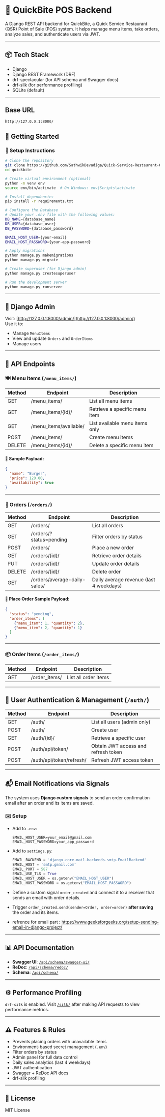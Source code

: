 # 🍔 QuickBite POS Backend

A Django REST API backend for QuickBite, a Quick Service Restaurant (QSR) Point of Sale (POS) system.
It helps manage menu items, take orders, analyze sales, and authenticate users via JWT.

---

## 📦 Tech Stack

* Django
* Django REST Framework (DRF)
* drf-spectacular (for API schema and Swagger docs)
* drf-silk (for performance profiling)
* SQLite (default)

---

## Base URL

`http://127.0.0.1:8000/`

## 🚀 Getting Started

### 🔧 Setup Instructions

```bash
# Clone the repository
git clone https://github.com/SathwikDevadiga/Quick-Service-Restaurant-QSR.git
cd quickbite

# Create virtual environment (optional)
python -m venv env
source env/bin/activate  # On Windows: env\Scripts\activate

# Install dependencies
pip install -r requirements.txt

# Configure the Database
# Update your .env file with the following values:
DB_NAME={database_name}
DB_USER={database_user}
DB_PASSWORD={database_password}

EMAIL_HOST_USER={your-email}
EMAIL_HOST_PASSWORD={your-app-password}

# Apply migrations
python manage.py makemigrations
python manage.py migrate

# Create superuser (for Django admin)
python manage.py createsuperuser

# Run the development server
python manage.py runserver
```

---

## 🔐 Django Admin

Visit: [http://127.0.0.1:8000/admin/](http://127.0.0.1:8000/admin/)  
Use it to:

* Manage `MenuItems`
* View and update `Orders` and `OrderItems`
* Manage users

---

## 📖 API Endpoints

### 🍽️ Menu Items (`/menu_items/`)

| Method | Endpoint                | Description                    |
| ------ | ----------------------- | ------------------------------ |
| GET    | /menu_items/           | List all menu items            |
| GET    | /menu_items/{id}/      | Retrieve a specific menu item  |
| GET    | /menu_items/available/ | List available menu items only |
| POST   | /menu_items/           | Create menu items              |
| DELETE | /menu_items/{id}/      | Delete a specific menu item    |

#### 🔁 Sample Payload:

```json
{
  "name": "Burger",
  "price": 120.00,
  "availability": true
}
```

---

### 🧾 Orders (`/orders/`)

| Method | Endpoint                     | Description                             |
| ------ | ---------------------------- | --------------------------------------- |
| GET    | /orders/                     | List all orders                         |
| GET    | /orders/?status=pending      | Filter orders by status                 |
| POST   | /orders/                     | Place a new order                       |
| GET    | /orders/{id}/                | Retrieve order details                  |
| PUT    | /orders/{id}/                | Update order details                    |
| DELETE | /orders/{id}/                | Delete order                            |
| GET    | /orders/average-daily-sales/ | Daily average revenue (last 4 weekdays) |

#### 🔁 Place Order Sample Payload:

```json
{
  "status": "pending",
  "order_items": [
    {"menu_item": 1, "quantity": 2},
    {"menu_item": 2, "quantity": 1}
  ]
}
```

---

### 📦 Order Items (`/order_items/`)

| Method | Endpoint       | Description          |
| ------ | -------------- | -------------------- |
| GET    | /order_items/ | List all order items |

---

## 👤 User Authentication & Management (`/auth/`)

| Method | Endpoint                 | Description                         |
| ------ | ------------------------ | ----------------------------------- |
| GET    | /auth/                   | List all users (admin only)         |
| POST   | /auth/                   | Create user                         |
| GET    | /auth/{id}/              | Retrieve a specific user            |
| POST   | /auth/api/token/         | Obtain JWT access and refresh token |
| POST   | /auth/api/token/refresh/ | Refresh JWT access token            |

---

## 📬 Email Notifications via Signals

The system uses **Django custom signals** to send an order confirmation email after an order and its items are saved.

### ✉️ Setup

- Add to `.env`:
  ```
  EMAIL_HOST_USER=your_email@gmail.com
  EMAIL_HOST_PASSWORD=your_app_password
  ```

- Add to `settings.py`:
  ```python
  EMAIL_BACKEND = 'django.core.mail.backends.smtp.EmailBackend'
  EMAIL_HOST = 'smtp.gmail.com'
  EMAIL_PORT = 587
  EMAIL_USE_TLS = True
  EMAIL_HOST_USER = os.getenv("EMAIL_HOST_USER")
  EMAIL_HOST_PASSWORD = os.getenv("EMAIL_HOST_PASSWORD")
  ```

- Define a custom signal `order_created` and connect it to a receiver that sends an email with order details.

- Trigger `order_created.send(sender=Order, order=order)` **after saving** the order and its items.

- refrence for email part : https://www.geeksforgeeks.org/setup-sending-email-in-django-project/

---

## 📊 API Documentation

* **Swagger UI**: [`/api/schema/swagger-ui/`](http://127.0.0.1:8000/api/schema/swagger-ui/)
* **ReDoc**: [`/api/schema/redoc/`](http://127.0.0.1:8000/api/schema/redoc/)
* **Schema**: [`/api/schema/`](http://127.0.0.1:8000/api/schema/)

---

## ⚙️ Performance Profiling

`drf-silk` is enabled. Visit [`/silk/`](http://127.0.0.1:8000/silk/) after making API requests to view performance metrics.

---

## ⚠️ Features & Rules

* Prevents placing orders with unavailable items
* Environment-based secret management (`.env`)
* Filter orders by status
* Admin panel for full data control
* Daily sales analytics (last 4 weekdays)
* JWT authentication
* Swagger + ReDoc API docs
* drf-silk profiling

---

## 📄 License

MIT License
